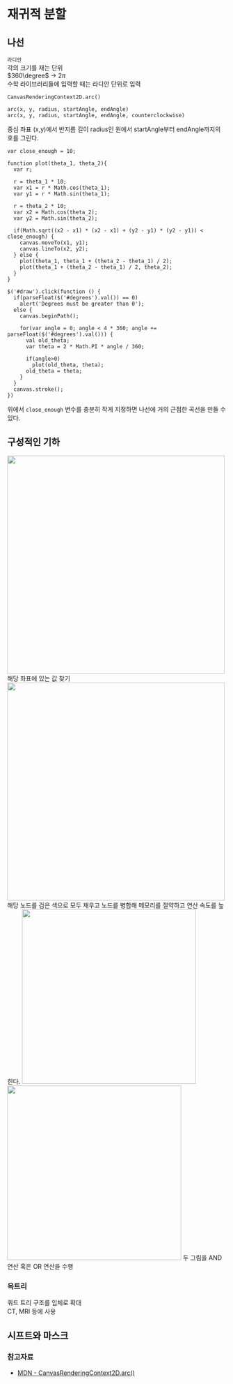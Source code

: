 # 재귀적 분할

## 나선

`라디안`  
각의 크기를 재는 단위  
$360\degree$ -> $2\pi$  
수학 라이브러리들에 입력할 때는 라디안 단위로 입력  
  
`CanvasRenderingContext2D.arc()`  
```
arc(x, y, radius, startAngle, endAngle)
arc(x, y, radius, startAngle, endAngle, counterclockwise)
```
중심 좌표 (x,y)에서 반지름 길이 radius인 원에서 startAngle부터 endAngle까지의 호를 그린다.  

```
var close_enough = 10;

function plot(theta_1, theta_2){
  var r;
  
  r = theta_1 * 10;
  var x1 = r * Math.cos(theta_1);
  var y1 = r * Math.sin(theta_1);
  
  r = theta_2 * 10;
  var x2 = Math.cos(theta_2);
  var y2 = Math.sin(theta_2);
  
  if(Math.sqrt((x2 - x1) * (x2 - x1) + (y2 - y1) * (y2 - y1)) < close_enough) {
    canvas.moveTo(x1, y1);
    canvas.lineTo(x2, y2);
  } else {
    plot(theta_1, theta_1 + (theta_2 - theta_1) / 2);
    plot(theta_1 + (theta_2 - theta_1) / 2, theta_2);
  }
}

$('#draw').click(function () {
  if(parseFloat($('#degrees').val()) == 0)
    alert('Degrees must be greater than 0');
  else {
    canvas.beginPath();
    
    for(var angle = 0; angle < 4 * 360; angle += parseFloat($('#degrees').val())) {
      val old_theta;
      var theta = 2 * Math.PI * angle / 360;
      
      if(angle>0)
        plot(old_theta, theta);
      old_theta = theta;
    }
  }
  canvas.stroke();
})
```
위에서 `close_enough` 변수를 충분히 작게 지정하면 나선에 거의 근접한 곡선을 만들 수 있다.  


## 구성적인 기하
<img src="https://user-images.githubusercontent.com/91672778/181903271-7a9d47e2-beff-423f-ae8b-461ef18fcb35.jpeg" width="500">  
해당 좌표에 있는 값 찾기  
  
<img src="https://user-images.githubusercontent.com/91672778/181903315-60c53080-caf4-4ae7-84f4-4e95d766d441.jpeg" width="500">  
해당 노드를 검은 색으로 모두 채우고 노드를 병합해 메모리를 절약하고 연산 속도를 높힌다.  
  
<img src="https://user-images.githubusercontent.com/91672778/181903384-69f4802d-037d-4dfe-a8b1-4be75e5c11c9.jpeg" width="400">

<img src="https://user-images.githubusercontent.com/91672778/181903388-3dfea64b-aca3-4c69-af27-f1521087553c.jpeg" width="400">
두 그림을 AND 연산 혹은 OR 연산을 수행  

### 옥트리
쿼드 트리 구조를 입체로 확대  
CT, MRI 등에 사용  

## 시프트와 마스크



 ### 참고자료
 
 - [MDN - CanvasRenderingContext2D.arc()](https://developer.mozilla.org/en-US/docs/Web/API/CanvasRenderingContext2D/arc)
